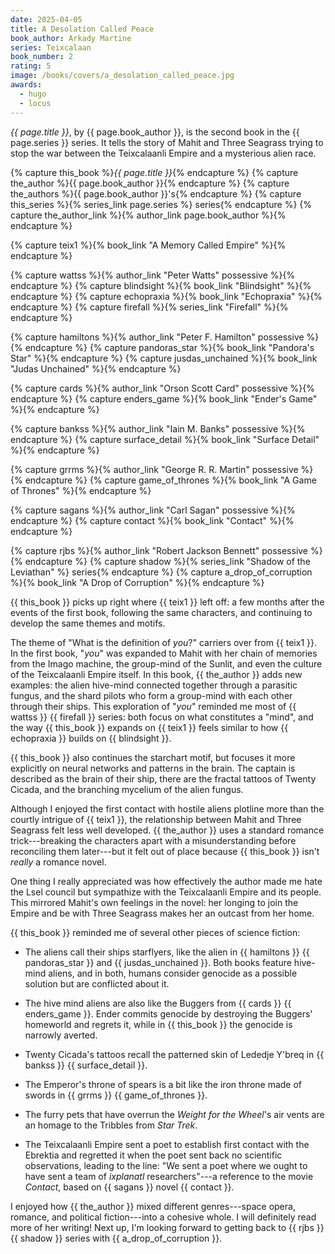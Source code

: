 ```yaml
---
date: 2025-04-05
title: A Desolation Called Peace
book_author: Arkady Martine
series: Teixcalaan
book_number: 2
rating: 5
image: /books/covers/a_desolation_called_peace.jpg
awards:
  - hugo
  - locus
---
```


<cite class="book-title">{{ page.title }}</cite>, by <span
class="author-name">{{ page.book_author }}</span>, is the second book in the
<span class="book-series">{{ page.series }}</span> series. It tells the story
of Mahit and Three Seagrass trying to stop the war between the Teixcalaanli
Empire and a mysterious alien race.

{% capture this_book %}<cite class="book-title">{{ page.title }}</cite>{% endcapture %}
{% capture the_author %}<span class="author-name">{{ page.book_author }}</span>{% endcapture %}
{% capture the_authors %}<span class="author-name">{{ page.book_author }}</span>'s{% endcapture %}
{% capture this_series %}{% series_link page.series %} series{% endcapture %}
{% capture the_author_link %}{% author_link page.book_author %}{% endcapture %}

{% capture teix1 %}{% book_link "A Memory Called Empire" %}{% endcapture %}

{% capture wattss %}{% author_link "Peter Watts" possessive %}{% endcapture %}
{% capture blindsight %}{% book_link "Blindsight" %}{% endcapture %}
{% capture echopraxia %}{% book_link "Echopraxia" %}{% endcapture %}
{% capture firefall %}{% series_link "Firefall" %}{% endcapture %}

{% capture hamiltons %}{% author_link "Peter F. Hamilton" possessive %}{% endcapture %}
{% capture pandoras_star %}{% book_link "Pandora's Star" %}{% endcapture %}
{% capture jusdas_unchained %}{% book_link "Judas Unchained" %}{% endcapture %}

{% capture cards %}{% author_link "Orson Scott Card" possessive %}{% endcapture %}
{% capture enders_game %}{% book_link "Ender's Game" %}{% endcapture %}

{% capture bankss %}{% author_link "Iain M. Banks" possessive %}{% endcapture %}
{% capture surface_detail %}{% book_link "Surface Detail" %}{% endcapture %}

{% capture grrms %}{% author_link "George R. R. Martin" possessive %}{% endcapture %}
{% capture game_of_thrones %}{% book_link "A Game of Thrones" %}{% endcapture %}

{% capture sagans %}{% author_link "Carl Sagan" possessive %}{% endcapture %}
{% capture contact %}{% book_link "Contact" %}{% endcapture %}

{% capture rjbs %}{% author_link "Robert Jackson Bennett" possessive %}{% endcapture %}
{% capture shadow %}{% series_link "Shadow of the Leviathan" %} series{% endcapture %}
{% capture a_drop_of_corruption %}{% book_link "A Drop of Corruption" %}{% endcapture %}

{{ this_book }} picks up right where {{ teix1 }} left off: a few months after
the events of the first book, following the same characters, and continuing to
develop the same themes and motifs.

The theme of "What is the definition of _you_?" carriers over from {{ teix1
}}. In the first book, "_you_" was expanded to Mahit with her chain of
memories from the Imago machine, the group-mind of the Sunlit, and even the
culture of the Teixcalaanli Empire itself. In this book, {{ the_author }} adds
new examples: the alien hive-mind connected together through a parasitic
fungus, and the shard pilots who form a group-mind with each other through
their ships. This exploration of "_you_" reminded me most of {{ wattss }} {{
firefall }} series: both focus on what constitutes a "mind", and the way {{
this_book }} expands on {{ teix1 }} feels similar to how {{ echopraxia }}
builds on {{ blindsight }}.

{{ this_book }} also continues the starchart motif, but focuses it more
explicitly on neural networks and patterns in the brain. The captain is
described as the brain of their ship, there are the fractal tattoos of Twenty
Cicada, and the branching mycelium of the alien fungus.

Although I enjoyed the first contact with hostile aliens plotline more than
the courtly intrigue of {{ teix1 }}, the relationship between Mahit and Three
Seagrass felt less well developed. {{ the_author }} uses a standard romance
trick---breaking the characters apart with a misunderstanding before
reconciling them later---but it felt out of place because {{ this_book }}
isn't _really_ a romance novel.

One thing I really appreciated was how effectively the author made me hate the
Lsel council but sympathize with the Teixcalaanli Empire and its people. This
mirrored Mahit's own feelings in the novel: her longing to join the Empire and
be with Three Seagrass makes her an outcast from her home.

{{ this_book }} reminded me of several other pieces of science fiction:

- The aliens call their ships starflyers, like the alien in {{ hamiltons }} {{
  pandoras_star }} and {{ jusdas_unchained }}. Both books feature hive-mind
  aliens, and in both, humans consider genocide as a possible solution but are
  conflicted about it.

- The hive mind aliens are also like the Buggers from {{ cards }} {{ enders_game }}.
  Ender commits genocide by destroying the Buggers' homeworld and regrets it, while
  in {{ this_book }} the genocide is narrowly averted.

- Twenty Cicada's tattoos recall the patterned skin of Lededje Y'breq in {{
  bankss }} {{ surface_detail }}.

- The Emperor's throne of spears is a bit like the iron throne made of swords
  in {{ grrms }} {{ game_of_thrones }}.

- The furry pets that have overrun the _Weight for the Wheel_'s air vents are
  an homage to the Tribbles from <cite class="tv-show-title">Star Trek</cite>.

- The Teixcalaanli Empire sent a poet to establish first contact with the
  Ebrektia and regretted it when the poet sent back no scientific
  observations, leading to the line: "We sent a poet where we ought to have
  sent a team of _ixplanatl_ researchers"---a reference to the movie <cite
  class="movie-title">Contact</cite>, based on {{ sagans }} novel {{ contact
  }}.

I enjoyed how {{ the_author }} mixed different genres---space opera, romance,
and political fiction---into a cohesive whole. I will definitely read more of
her writing! Next up, I'm looking forward to getting back to {{ rjbs }} {{
shadow }} series with {{ a_drop_of_corruption }}.

